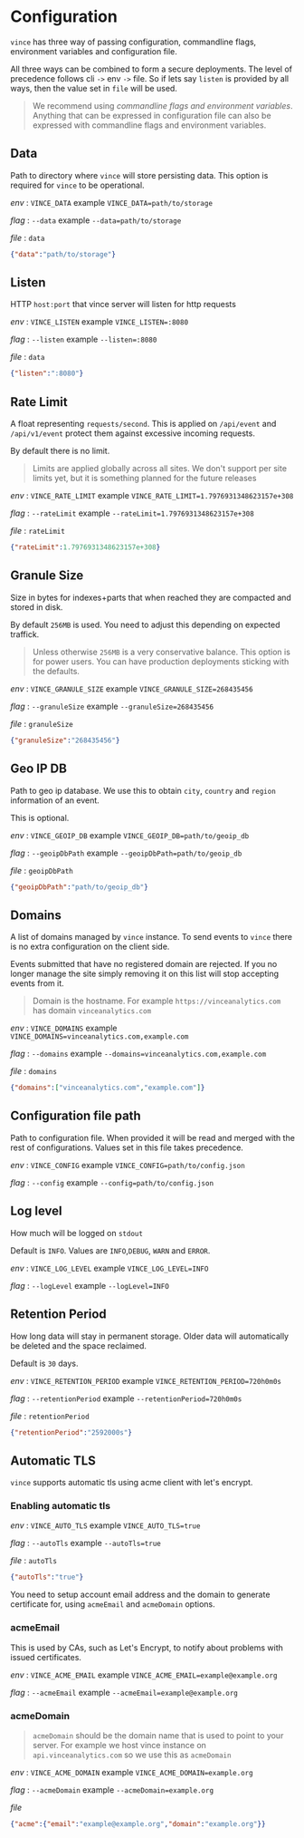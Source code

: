 # Configuration

`vince` has three way of passing configuration, commandline flags, environment
variables and configuration file.

All three ways can be combined to form a secure  deployments. The level of precedence follows 
 cli `->` env `->` file. So if lets say `listen` is provided by all ways, then
the value set in `file` will be used.

> We recommend using *commandline flags and environment variables*.
> Anything that can be expressed in configuration file can also be expressed 
> with commandline flags and environment variables.


## Data
Path to directory where `vince` will store persisting data. This option is required for `vince` to be operational.

*env*
: `VINCE_DATA` example `VINCE_DATA=path/to/storage`

*flag*
: `--data` example `--data=path/to/storage`

*file*
: `data` 

```json
{"data":"path/to/storage"}
```


## Listen
HTTP `host:port` that vince server will listen for http requests

*env*
: `VINCE_LISTEN` example `VINCE_LISTEN=:8080`

*flag*
: `--listen` example `--listen=:8080`

*file*
: `data` 

```json
{"listen":":8080"}
```

## Rate Limit
A float representing `requests/second`. This is applied on `/api/event` and `/api/v1/event` protect them against excessive incoming requests.

By default there is no limit.

> Limits are applied globally across all sites. We don't support per site
> limits yet, but it is something planned for the future releases

*env*
: `VINCE_RATE_LIMIT` example `VINCE_RATE_LIMIT=1.7976931348623157e+308`

*flag*
: `--rateLimit` example `--rateLimit=1.7976931348623157e+308`

*file*
: `rateLimit` 

```json
{"rateLimit":1.7976931348623157e+308}
```

## Granule Size
Size in bytes for indexes+parts that when reached they are compacted and stored in disk. 

By default `256MB` is used. You need to adjust this depending on expected traffick.

> Unless otherwise `256MB` is a very conservative balance. This option is for power users.
> You can have production deployments sticking with the defaults.

*env*
: `VINCE_GRANULE_SIZE` example `VINCE_GRANULE_SIZE=268435456`

*flag*
: `--granuleSize` example `--granuleSize=268435456`

*file*
: `granuleSize` 

```json
{"granuleSize":"268435456"}
```

## Geo IP DB
Path to geo ip database. We use this to  obtain `city`, `country` and `region` information of an event.

This is optional.

*env*
: `VINCE_GEOIP_DB` example `VINCE_GEOIP_DB=path/to/geoip_db`

*flag*
: `--geoipDbPath` example `--geoipDbPath=path/to/geoip_db`

*file*
: `geoipDbPath` 

```json
{"geoipDbPath":"path/to/geoip_db"}
```

## Domains
A list of domains managed by `vince` instance. To send events to `vince` there is no extra configuration on the client side.

Events submitted that have no registered domain are rejected. If you no longer manage the site simply removing it on this list will stop accepting events from it.


> Domain is  the hostname. For example `https://vinceanalytics.com` has domain `vinceanalytics.com`

*env*
: `VINCE_DOMAINS` example `VINCE_DOMAINS=vinceanalytics.com,example.com`

*flag*
: `--domains` example `--domains=vinceanalytics.com,example.com`

*file*
: `domains` 

```json
{"domains":["vinceanalytics.com","example.com"]}
```

## Configuration file path
Path to configuration file. When provided it will be read and merged with the rest of configurations. Values set in this file takes precedence.

*env*
: `VINCE_CONFIG` example `VINCE_CONFIG=path/to/config.json`

*flag*
: `--config` example `--config=path/to/config.json`


## Log level
How much will be logged on `stdout`

Default is `INFO`. Values are `INFO`,`DEBUG`, `WARN` and `ERROR`.

*env*
: `VINCE_LOG_LEVEL` example `VINCE_LOG_LEVEL=INFO`

*flag*
: `--logLevel` example `--logLevel=INFO`



## Retention Period
How long data will stay in permanent storage. Older data will automatically be deleted and the space reclaimed.

Default is `30` days.


*env*
: `VINCE_RETENTION_PERIOD` example `VINCE_RETENTION_PERIOD=720h0m0s`

*flag*
: `--retentionPeriod` example `--retentionPeriod=720h0m0s`

*file*
: `retentionPeriod` 

```json
{"retentionPeriod":"2592000s"}
```

## Automatic TLS
`vince` supports automatic tls using acme client with let's encrypt. 

### Enabling automatic tls

*env*
: `VINCE_AUTO_TLS` example `VINCE_AUTO_TLS=true`

*flag*
: `--autoTls` example `--autoTls=true`

*file*
: `autoTls` 

```json
{"autoTls":"true"}
```

You need to setup account email address and the domain to generate certificate for, using `acmeEmail` and `acmeDomain` options.

### acmeEmail

This is used by CAs, such as Let's Encrypt, to notify about problems
with issued certificates.

*env*
: `VINCE_ACME_EMAIL` example `VINCE_ACME_EMAIL=example@example.org`

*flag*
: `--acmeEmail` example `--acmeEmail=example@example.org`

### acmeDomain
> `acmeDomain` should be the domain name that is used to point to your server. 
> For example we host vince instance on `api.vinceanalytics.com` so we use this as `acmeDomain`

*env*
: `VINCE_ACME_DOMAIN` example `VINCE_ACME_DOMAIN=example.org`

*flag*
: `--acmeDomain` example `--acmeDomain=example.org`

*file*

```json
{"acme":{"email":"example@example.org","domain":"example.org"}}
```

